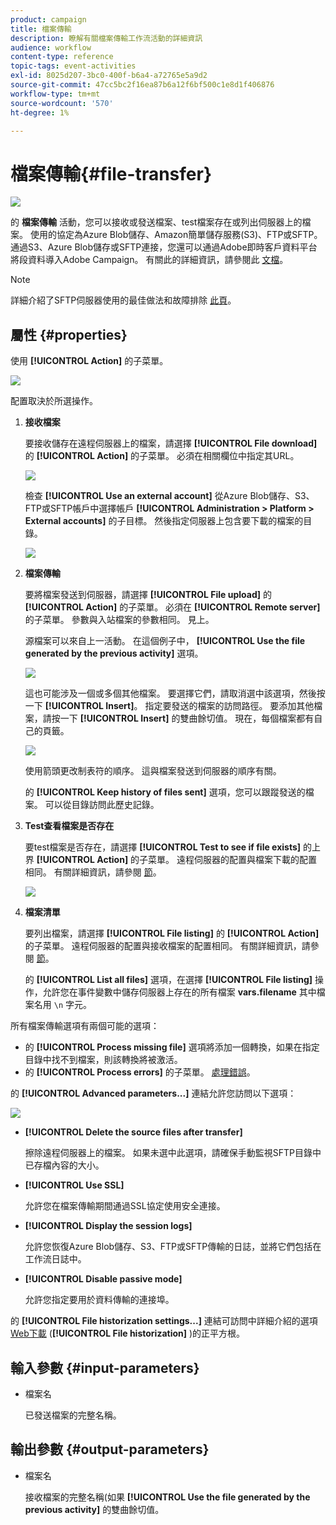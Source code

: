 ```yaml
---
product: campaign
title: 檔案傳輸
description: 瞭解有關檔案傳輸工作流活動的詳細資訊
audience: workflow
content-type: reference
topic-tags: event-activities
exl-id: 8025d207-3bc0-400f-b6a4-a72765e5a9d2
source-git-commit: 47cc5bc2f16ea87b6a12f6bf500c1e8d1f406876
workflow-type: tm+mt
source-wordcount: '570'
ht-degree: 1%

---
```


# 檔案傳輸{#file-transfer}

![](../../assets/common.svg)

的 **檔案傳輸** 活動，您可以接收或發送檔案、test檔案存在或列出伺服器上的檔案。 使用的協定為Azure Blob儲存、Amazon簡單儲存服務(S3)、FTP或SFTP。
通過S3、Azure Blob儲存或SFTP連接，您還可以通過Adobe即時客戶資料平台將段資料導入Adobe Campaign。 有關此的詳細資訊，請參閱此 [文檔](https://experienceleague.adobe.com/docs/experience-platform/destinations/catalog/email-marketing/adobe-campaign.html)。

>[!NOTE]
>
>詳細介紹了SFTP伺服器使用的最佳做法和故障排除 [此頁](../../platform/using/sftp-server-usage.md)。

## 屬性 {#properties}

使用 **[!UICONTROL Action]** 的子菜單。

![](assets/file_transfert_action.png)

配置取決於所選操作。

1. **接收檔案**

   要接收儲存在遠程伺服器上的檔案，請選擇 **[!UICONTROL File download]** 的 **[!UICONTROL Action]** 的子菜單。 必須在相關欄位中指定其URL。

   ![](assets/file_transfert_edit.png)

   檢查 **[!UICONTROL Use an external account]** 從Azure Blob儲存、S3、FTP或SFTP帳戶中選擇帳戶 **[!UICONTROL Administration > Platform > External accounts]** 的子目標。 然後指定伺服器上包含要下載的檔案的目錄。

   ![](assets/file_transfert_edit_external.png)

1. **檔案傳輸**

   要將檔案發送到伺服器，請選擇 **[!UICONTROL File upload]** 的 **[!UICONTROL Action]** 的子菜單。 必須在 **[!UICONTROL Remote server]** 的子菜單。 參數與入站檔案的參數相同。 見上。

   源檔案可以來自上一活動。 在這個例子中， **[!UICONTROL Use the file generated by the previous activity]** 選項。

   ![](assets/file_transfert_edit_send.png)

   這也可能涉及一個或多個其他檔案。 要選擇它們，請取消選中該選項，然後按一下 **[!UICONTROL Insert]**。 指定要發送的檔案的訪問路徑。 要添加其他檔案，請按一下 **[!UICONTROL Insert]** 的雙曲餘切值。 現在，每個檔案都有自己的頁籤。

   ![](assets/file_transfert_source.png)

   使用箭頭更改制表符的順序。 這與檔案發送到伺服器的順序有關。

   的 **[!UICONTROL Keep history of files sent]** 選項，您可以跟蹤發送的檔案。 可以從目錄訪問此歷史記錄。

1. **Test查看檔案是否存在**

   要test檔案是否存在，請選擇 **[!UICONTROL Test to see if file exists]** 的上界 **[!UICONTROL Action]** 的子菜單。 遠程伺服器的配置與檔案下載的配置相同。 有關詳細資訊，請參閱 [節](#properties)。

   ![](assets/file_transfert_edit_test.png)

1. **檔案清單**

   要列出檔案，請選擇 **[!UICONTROL File listing]** 的 **[!UICONTROL Action]** 的子菜單。 遠程伺服器的配置與接收檔案的配置相同。 有關詳細資訊，請參閱 [節](#properties)。

   的 **[!UICONTROL List all files]** 選項，在選擇 **[!UICONTROL File listing]** 操作，允許您在事件變數中儲存伺服器上存在的所有檔案 **vars.filename** 其中檔案名用 `\n` 字元。

所有檔案傳輸選項有兩個可能的選項：

* 的 **[!UICONTROL Process missing file]** 選項將添加一個轉換，如果在指定目錄中找不到檔案，則該轉換將被激活。
* 的 **[!UICONTROL Process errors]** 的子菜單。 [處理錯誤](monitoring-workflow-execution.md#processing-errors)。

的 **[!UICONTROL Advanced parameters...]** 連結允許您訪問以下選項：

![](assets/file_transfert_advanced.png)

* **[!UICONTROL Delete the source files after transfer]**

   擦除遠程伺服器上的檔案。 如果未選中此選項，請確保手動監視SFTP目錄中已存檔內容的大小。

* **[!UICONTROL Use SSL]**

   允許您在檔案傳輸期間通過SSL協定使用安全連接。

* **[!UICONTROL Display the session logs]**

   允許您恢復Azure Blob儲存、S3、FTP或SFTP傳輸的日誌，並將它們包括在工作流日誌中。

* **[!UICONTROL Disable passive mode]**

   允許您指定要用於資料傳輸的連接埠。

的 **[!UICONTROL File historization settings...]** 連結可訪問中詳細介紹的選項 [Web下載](web-download.md) (**[!UICONTROL File historization]** )的正平方根。

## 輸入參數 {#input-parameters}

* 檔案名

   已發送檔案的完整名稱。

## 輸出參數 {#output-parameters}

* 檔案名

   接收檔案的完整名稱(如果 **[!UICONTROL Use the file generated by the previous activity]** 的雙曲餘切值。
